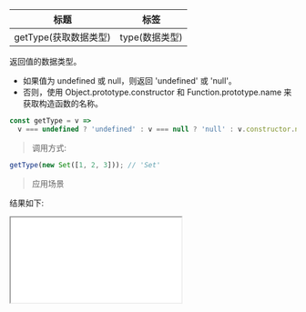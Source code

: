 | 标题                  | 标签           |
| --------------------- | -------------- |
| getType(获取数据类型) | type(数据类型) |

返回值的数据类型。

- 如果值为 undefined 或 null，则返回 'undefined' 或 'null'。
- 否则，使用 Object.prototype.constructor 和 Function.prototype.name 来获取构造函数的名称。

```js
const getType = v =>
  v === undefined ? 'undefined' : v === null ? 'null' : v.constructor.name;
```

> 调用方式:

```js
getType(new Set([1, 2, 3])); // 'Set'
```

> 应用场景

<div class="code-editor" data-url="codes/javascript/html/getType.html" data-language="html"></div>

结果如下:

<iframe src="codes/javascript/html/getType.html"></iframe>
